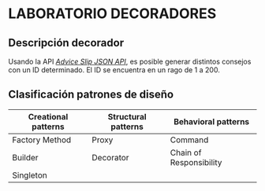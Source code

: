 #  LABORATORIO DECORADORES

## Descripción decorador
Usando la API [*Advice Slip JSON API*](https://api.adviceslip.com/#top), es posible generar distintos consejos con un ID determinado. El ID se encuentra en un rago de 1 a 200.

## Clasificación patrones de diseño



| Creational patterns | Structural  patterns | Behavioral patterns |
| --------            | --------             | --------            |
| Factory Method      | Proxy                | Command             |
| Builder             |Decorator             | Chain of Responsibility|
| Singleton           |                      |                     |


